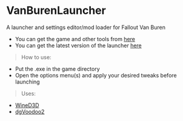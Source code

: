 # VanBurenLauncher
A launcher and settings editor/mod loader for Fallout Van Buren
- You can get the game and other tools from [here](https://archive.org/details/f3demo)
- You can get the latest version of the launcher [here](https://github.com/kran27/VanBurenLauncher/raw/main/VBLauncher/bin/Debug/VBLauncher.exe)
> How to use:
- Put the .exe in the game directory
- Open the options menu(s) and apply your desired tweaks before launching
> Uses:
- [WineD3D](https://fdossena.com/?p=wined3d/index.frag)
- [dgVoodoo2](http://dege.fw.hu/)
